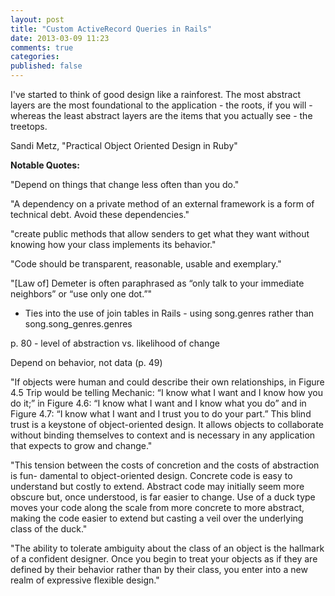 ```yaml
---
layout: post
title: "Custom ActiveRecord Queries in Rails"
date: 2013-03-09 11:23
comments: true
categories: 
published: false
---
```


I've started to think of good design like a rainforest. The most abstract layers are the most foundational to the application - the roots, if you will - whereas the least abstract layers are the items that you actually see - the treetops.

Sandi Metz, "Practical Object Oriented Design in Ruby"

<strong>Notable Quotes:</strong>

"Depend on things that change less often than you do."

"A dependency on a private method of an external framework is a form of technical debt. Avoid these dependencies."

"create public methods that allow senders to get what they want without knowing how your class implements its behavior."

"Code should be transparent, reasonable, usable and exemplary."

"[Law of] Demeter is often paraphrased as “only talk to your immediate neighbors” or “use only one dot.”"
  - Ties into the use of join tables in Rails - using song.genres rather than song.song_genres.genres

p. 80 - level of abstraction vs. likelihood of change

Depend on behavior, not data (p. 49)

"If objects were human and could describe their own relationships, in Figure 4.5 Trip would be telling Mechanic: “I know what I want and I know how you do it;” in Figure 4.6: “I know what I want and I know what you do” and in Figure 4.7: “I know what I want and I trust you to do your part.”
This blind trust is a keystone of object-oriented design. It allows objects to collaborate without binding themselves to context and is necessary in any application that expects to grow and change."

"This tension between the costs of concretion and the costs of abstraction is fun- damental to object-oriented design. Concrete code is easy to understand but costly to extend. Abstract code may initially seem more obscure but, once understood, is far easier to change. Use of a duck type moves your code along the scale from more concrete to more abstract, making the code easier to extend but casting a veil over the underlying class of the duck."

"The ability to tolerate ambiguity about the class of an object is the hallmark of a confident designer. Once you begin to treat your objects as if they are defined by their behavior rather than by their class, you enter into a new realm of expressive
flexible design."

